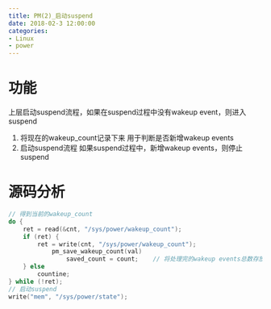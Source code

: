 ```yaml
---
title: PM(2)_启动suspend
date: 2018-02-3 12:00:00
categories:
- Linux
- power
---
```


# 功能
上层启动suspend流程，如果在suspend过程中没有wakeup event，则进入suspend
1. 将现在的wakeup_count记录下来
	用于判断是否新增wakeup events
2. 启动suspend流程
	如果suspend过程中，新增wakeup events，则停止suspend

<!-- more -->
# 源码分析
```c
// 得到当前的wakeup_count
do {
	ret = read(&cnt, "/sys/power/wakeup_count");
	if (ret) {
		ret = write(cnt, "/sys/power/wakeup_count");
			pm_save_wakeup_count(val)
				saved_count = count;	// 将处理完的wakeup events总数存放在saved_count里
	} else
		countine;
} while (!ret);
// 启动suspend
write("mem", "/sys/power/state");
```
